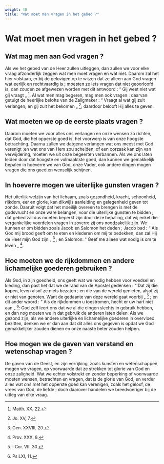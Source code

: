 ```yaml
---
weight: 40
title: "Wat moet men vragen in het gebed ?"
---
```


# Wat moet men vragen in het gebed ?

## Wat mag men aan God vragen ?

Als we het gebed van de Heer zullen uitleggen, dan zullen we voor elke vraag afzonderlijk zeggen wat men moet vragen en wat niet. Daarom zal het hier volstaan, er bij de gelovigen op te wijzen dat ze alleen aan God vragen wat eerlijk en rechtvaardig is ; moesten ze iets vragen dat niet geoorloofd is, dan zouden ze afgewezen worden met dit antwoord : “ Gij weet niet wat gij vraagt „ [^585.1]. Al wat men mag begeren, mag men ook vragen : daarvan getuigt de heerlijke belofte van de Zaligmaker : “ Vraagt al wat gij zult verlangen, en gij zult het bekomen „ [^585.2]; daardoor belooft Hij alles te geven.

## Wat moeten we op de eerste plaats vragen ?

Daarom moeten we voor alles ons verlangen en onze wensen zo richten, dat God, die het opperste goed is, het voorwerp is van onze hoogste betrachting.  Daarna zullen we datgene verlangen wat ons meest met God verenigt ;en wat ons van Hem zou scheiden, of een oorzaak kan zijn van verwijdering, moeten we uit onze begeerten verbannen. Als we ons laten leiden door dat hoogste en volmaaktste goed, dan kunnen we gemakkelijk bepalen in hoeverre we van God, onze Vader, ook andere dingen mogen vragen die ons goed en wenselijk schijnen.

[^585.1]: Matth. XX, 22.

[^585.2]: Jo. XV, 7.

## In hoeverre mogen we uiterlijke gunsten vragen ?

Het uiterlijk welzijn van het lichaam, zoals gezondheid, kracht, schoonheid, rijkdom, eer en glorie, kan dikwijls aanleiding en gelegenheid geven tot zonde.  Daaruit volgt dat het moeilijk overeen te brengen is met de godsvrucht en onze ware belangen, voor die uiterlijke gunsten te bidden ; dat gebed zal dus moeten beperkt zijn door deze bepaling, dat wij enkel die vergankelijke voordelen vragen in zoverre zij ons noodzakelijk zijn. We kunnen er om bidden zoals Jacob en Salomon het deden ; Jacob bad : “ Als God mij brood geeft om te eten en klederen om mij te bedekken, dan zal Hij de Heer mijn God zijn „ [^586.1] ; en Salomon: “ Geef me alleen wat nodig is om te leven „ [^586.2].

## Hoe moeten we de rijkdommen en andere lichamelijke goederen gebruiken ?

Als God, in zijn goedheid, ons geeft wat we nodig hebben voor voedsel en kleding, dan past het dat we de raad van de Apostel gedenken : “ Dat zij die kopen, leven alsof ze niets bezaten ; en die van de wereld genieten, alsof zij er niet van genoten. Want de gedaante van deze wereld gaat voorbij „ [^586.3] ; en dit ander woord : “ Als de rijkdommen u toestromen, hecht er uw hart niet aan „ [^586.4]: God zelf leert ons dat we al die dingen slechts in gebruik hebben, en dan nog moeten we in dat gebruik de anderen laten delen. Als we gezond zijn, als we andere uiterlijke en lichamelijke goederen in overvloed bezitten, denken we er dan aan dat dit alles ons gegeven is opdat we God gemakkelijker zouden dienen en onze naaste beter zouden helpen.

[^586.1]: Gen. XXVIII, 20.

[^586.2]: Prov. XXX, 8.

[^586.3]: I Cor.  VII, 30.

[^586.4]: Ps LXI, 11.

## Hoe mogen we de gaven van verstand en wetenschap vragen ?

De gaven van de Geest, en zijn verrijking, zoals kunsten en wetenschappen, mogen we vragen, op voorwaarde dat ze strekken tot glorie van God en onze zaligheid. Wat we echter volstrekt en zonder beperking of voorwaarde moeten wensen, betrachten en vragen, dat is de glorie van God, en verder alles wat ons met het opperste goed kan verenigen, zoals het geloof, de vrees van God, de liefde ; doch daarover handelen we breedvoeriger bij de uitleg van elke vraag.

